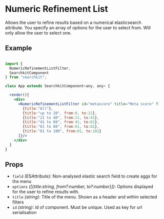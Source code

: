 # Numeric Refinement List
Allows the user to refine results based on a numerical elasticsearch attribute. You specify an array of options for the user to select from. Will only allow the user to select one.

## Example

```jsx

import {
  NumericRefinementListFilter,
  SearchkitComponent
} from "searchkit";

class App extends SearchkitComponent<any, any> {

  render(){
    <div>
      <NumericRefinementListFilter id="metascore" title="Meta score" field="metaScore" options={[
        {title:"All"},
        {title:"up to 20", from:0, to:21},
        {title:"21 to 40", from:21, to:41},
        {title:"41 to 60", from:41, to:61},
        {title:"61 to 80", from:61, to:81},
        {title:"81 to 100", from:81, to:101}
      ]}/>
    </div>
  }
}
```
## Props
- `field` *(ESAttribute)*: Non-analysed elastic search field to create aggs for the menu
- `options` *([{title:string, from?:number, to?:number}])*: Options displayed for the user to refine results with.
- `title` *(string)*: Title of the menu. Shown as a header and within selected filters
- `id` *(string)*: id of component. Must be unique. Used as key for url serialisation
